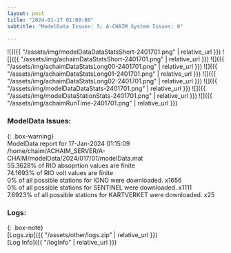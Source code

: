 ```yaml
---
layout: post
title: "2024-01-17 01:00:00"
subtitle: "ModelData Issues: 5; A-CHAIM System Issues: 0"

---
```


![]({{ "/assets/img/modelDataDataStatsShort-2401701.png" | relative_url }})
![]({{ "/assets/img/achaimDataStatsShort-2401701.png" | relative_url }})
![]({{ "/assets/img/achaimDataStatsLong00-2401701.png" | relative_url }})
![]({{ "/assets/img/achaimDataStatsLong01-2401701.png" | relative_url }})
![]({{ "/assets/img/achaimDataStatsLong02-2401701.png" | relative_url }})
![]({{ "/assets/img/modelDataDataStats-2401701.png" | relative_url }})
![]({{ "/assets/img/modelDataStationStats-2401701.png" | relative_url }})
![]({{ "/assets/img/achaimRunTime-2401701.png" | relative_url }})


### ModelData Issues:  
  
{: .box-warning}  
 ModelData report for 17-Jan-2024 01:15:09   
 /home/chaim/ACHAIM_SERVER/A-CHAIM/modelData/2024/017/01/modelData.mat   
 55.3628% of RIO absoprtion values are finite   
 74.1693% of RIO volt values are finite   
 0% of all possible stations for IONO were downloaded. x1656   
 0% of all possible stations for SENTINEL were downloaded. x1111   
 7.6923% of all possible stations for KARTVERKET were downloaded. x25   
  


### Logs:  
  
{: .box-note}  
[Logs.zip]({{ "/assets/other/logs.zip" | relative_url }})  
[Log Info]({{ "/logInfo" | relative_url }})  
